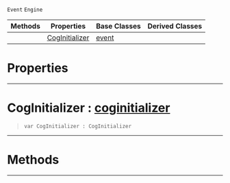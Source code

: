  `Event` `Engine`



|Methods|Properties|Base Classes|Derived Classes|
|---|---|---|---|
| |[ CogInitializer](https://github.com/zeroengineteam/ZeroDocs/blob/master/code_reference/class_reference/coginitializerevent.markdown#coginitializer-zero-engi)|[event](https://github.com/zeroengineteam/ZeroDocs/blob/master/code_reference/class_reference/event.markdown)| |


 #  Properties


---  
 #  CogInitializer : [coginitializer](https://github.com/zeroengineteam/ZeroDocs/blob/master/code_reference/class_reference/coginitializer.markdown)

> 
> ``` lang=cpp, name=Zilch
> var CogInitializer : CogInitializer


---  
 #  Methods


---  
 

 